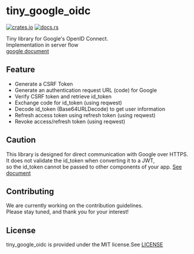 # tiny_google_oidc
[![crates.io](https://img.shields.io/crates/v/tiny_google_oidc.svg)](https://crates.io/crates/tiny_google_oidc)
[![docs.rs](https://img.shields.io/docsrs/tiny_google_oidc/latest)](https://docs.rs/tiny_google_oidc)

Tiny library for Google's OpenID Connect.  
Implementation in server flow  
[google document](https://developers.google.com/identity/openid-connect/openid-connect)
## Feature
- Generate a CSRF Token
- Generate an authentication request URL (code) for Google
- Verify CSRF token and retrieve id_token
- Exchange code for id_token (using reqwest)
- Decode id_token (Base64URLDecode) to get user information
- Refresh access token using refresh token (using reqwest)
- Revoke access/refresh token (using reqwest)
## Caution
This library is designed for direct communication with Google over HTTPS.  
It does not validate the id_token when converting it to a JWT,  
so the id_token cannot be passed to other components of your app.
[See document](https://developers.google.com/identity/openid-connect/openid-connect#obtainuserinfo)

## Contributing
We are currently working on the contribution guidelines.  
Please stay tuned, and thank you for your interest!
## License
tiny_google_oidc is provided under the MIT license.See [LICENSE](LICENSE)
